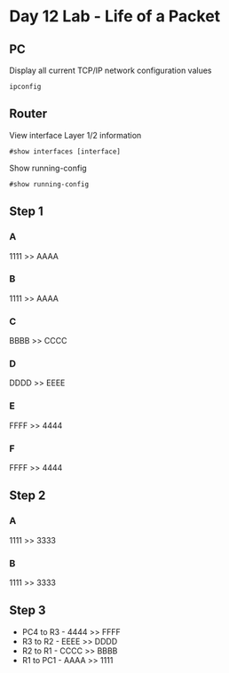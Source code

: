 # Day 12 Lab - Life of a Packet

## PC

Display all current TCP/IP network configuration values

```
ipconfig
```

## Router

View interface Layer 1/2 information

```
#show interfaces [interface]
```

Show running-config

```
#show running-config
```

## Step 1

### A

1111 >> AAAA

### B

1111 >> AAAA

### C

BBBB >> CCCC

### D

DDDD >> EEEE

### E

FFFF >> 4444

### F

FFFF >> 4444

## Step 2

### A

1111 >> 3333

### B

1111 >> 3333

## Step 3

- PC4 to R3 - 4444 >> FFFF
- R3 to R2 - EEEE >> DDDD
- R2 to R1 - CCCC >> BBBB
- R1 to PC1 - AAAA >> 1111
